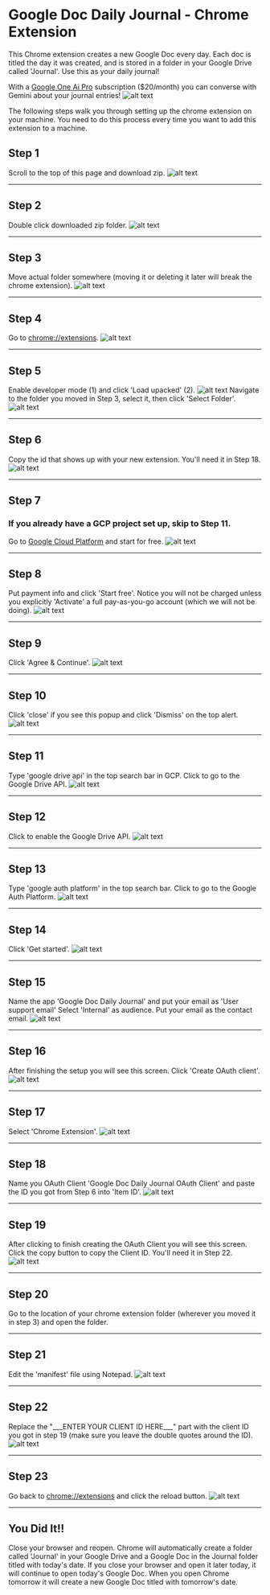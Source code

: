 # Google Doc Daily Journal - Chrome Extension
This Chrome extension creates a new Google Doc every day. Each doc is titled the day it was created, and is stored in a folder in your Google Drive called 'Journal'. Use this as your daily journal!

With a [Google One Ai Pro](https://one.google.com/about/google-ai-plans/) subscription ($20/month) you can converse with Gemini about your journal entries!
![alt text](images_for_readme/converse_with_gemini_about_your_journal.png)

The following steps walk you through setting up the chrome extension on your machine. You need to do this process every time you want to add this extension to a machine.

## Step 1
Scroll to the top of this page and download zip.
![alt text](images_for_readme/github_download_zip.png)

---

## Step 2
Double click downloaded zip folder.
![alt text](images_for_readme/click_zip_folder.png)

---

## Step 3
Move actual folder somewhere (moving it or deleting it later will break the chrome extension).
![alt text](images_for_readme/move_folder.png)

---

## Step 4
Go to [chrome://extensions](chrome://extensions).
![alt text](images_for_readme/chrome_extensions_address_bar.png)

---

## Step 5
Enable developer mode (1) and click 'Load upacked' (2).
![alt text](images_for_readme/chrome_extensions_load_unpacked.png)
Navigate to the folder you moved in Step 3, select it, then click 'Select Folder'.
![alt text](images_for_readme/select_folder_for_load_unpacked.png)

---

## Step 6
Copy the id that shows up with your new extension. You'll need it in Step 18.
![alt text](images_for_readme/chrome_extensions_id.png)

---

## Step 7
### If you already have a GCP project set up, skip to Step 11.
Go to [Google Cloud Platform](https://cloud.google.com/) and start for free.
![alt text](images_for_readme/gcp_start_free.png)

---

## Step 8
Put payment info and click 'Start free'. Notice you will not be charged unless you explicitly 'Activate' a full pay-as-you-go account (which we will not be doing).
![alt text](images_for_readme/gcp_payment_info.png)

---

## Step 9
Click 'Agree & Continue'.
![alt text](images_for_readme/gcp_agree_and_continue.png)

---

## Step 10
Click 'close' if you see this popup and click 'Dismiss' on the top alert.
![alt text](images_for_readme/gcp_close_and_dismiss.png)

---

## Step 11
Type 'google drive api' in the top search bar in GCP. Click to go to the Google Drive API.
![alt text](images_for_readme/gcp_go_to_google_drive_api.png)

---

## Step 12
Click to enable the Google Drive API.
![alt text](images_for_readme/enable_google_drive_api.png)

---

## Step 13
Type 'google auth platform' in the top search bar. Click to go to the Google Auth Platform.
![alt text](images_for_readme/gcp_search_google_auth_platform.png)

---

## Step 14
Click 'Get started'.
![alt text](images_for_readme/gcp_auth_get_started.png)

---

## Step 15
Name the app 'Google Doc Daily Journal' and put your email as 'User support email'
Select 'Internal' as audience.
Put your email as the contact email.
![alt text](images_for_readme/gcp_app_info_1.png)




---

## Step 16
After finishing the setup you will see this screen. Click 'Create OAuth client'.
![alt text](images_for_readme/gcp_auth_create_oauth_client.png)

---

## Step 17
Select 'Chrome Extension'.
![alt text](images_for_readme/gcp_oauth_chrome_extension.png)

---

## Step 18
Name you OAuth Client 'Google Doc Daily Journal OAuth Client' and paste the ID you got from Step 6 into 'Item ID'.
![alt text](images_for_readme/gcp_oauth_name_and_id.png)

---

## Step 19
After clicking to finish creating the OAuth Client you will see this screen. Click the copy button to copy the Client ID. You'll need it in Step 22.
![alt text](images_for_readme/gcp_get_client_id.png)

---

## Step 20
Go to the location of your chrome extension folder (wherever you moved it in step 3) and open the folder.

---

## Step 21
Edit the 'manifest' file using Notepad.
![alt text](images_for_readme/open_with_notepad.png)

---

## Step 22
Replace the "\_\_\_ENTER YOUR CLIENT ID HERE\_\_\_" part with the client ID you got in step 19 (make sure you leave the double quotes around the ID).
![alt text](images_for_readme/put_client_id_in_manifest.png)

---

## Step 23
Go back to [chrome://extensions](chrome://extensions) and click the reload button.
![alt text](images_for_readme/chrome_extension_refresh_button.png)

---

## You Did It!!
Close your browser and reopen. Chrome will automatically create a folder called 'Journal' in your Google Drive and a Google Doc in the Journal folder titled with today's date. If you close your browser and open it later today, it will continue to open today's Google Doc. When you open Chrome tomorrow it will create a new Google Doc titled with tomorrow's date.
